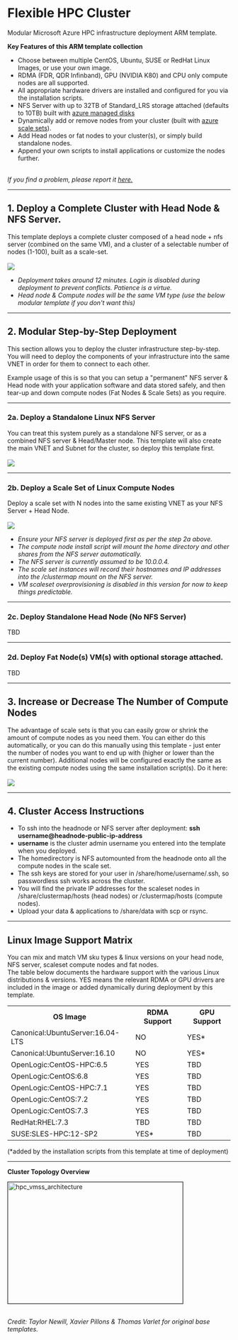 # Flexible HPC Cluster

Modular Microsoft Azure HPC infrastructure deployment ARM template.

<b>Key Features of this ARM template collection</b>
* Choose between multiple CentOS, Ubuntu, SUSE or RedHat Linux Images, or use your own image.
* RDMA (FDR, QDR Infinband), GPU (NVIDIA K80) and CPU only compute nodes are all supported. 
* All appropriate hardware drivers are installed and configured for you via the installation scripts. 
* NFS Server with up to 32TB of Standard_LRS storage attached (defaults to 10TB) built with <a href="https://azure.microsoft.com/en-us/services/managed-disks/">azure managed disks</a>
* Dynamically add or remove nodes from your cluster (built with <a href="https://azure.microsoft.com/en-us/services/virtual-machine-scale-sets/">azure scale sets</a>). 
* Add Head nodes or fat nodes to your cluster(s), or simply build standalone nodes.
* Append your own scripts to install applications or customize the nodes further. 
<br><br>
<i>
If you find a problem, please report it <a href="https://github.com/mkiernan/FlexHPC/issues/new">here.</a>
</i>

***
## 1. Deploy a Complete Cluster with Head Node & NFS Server. 
This template deploys a complete cluster composed of a head node + nfs server (combined on the same VM), and a cluster of a selectable number of nodes (1-100), built as a scale-set. 
<br><br>
<a href="https://portal.azure.com/#create/Microsoft.Template/uri/https%3A%2F%2Fraw.githubusercontent.com%2Fmkiernan%2FFlexHPC%2Fmaster%2Fazuredeploy.json" target="_blank">
    <img src="http://azuredeploy.net/deploybutton.png"/>
</a>
<br>
* *Deployment takes around 12 minutes. Login is disabled during deployment to prevent conflicts. Patience is a virtue.*
* *Head node & Compute nodes will be the same VM type (use the below modular template if you don't want this)*

***

## 2. Modular Step-by-Step Deployment 
This section allows you to deploy the cluster infrastructure step-by-step. You will need to deploy the components of your infrastructure into the same VNET in order for them to connect to each other. 

Example usage of this is so that you can setup a "permanent" NFS server & Head node with your application software and data stored safely, and then tear-up and down compute nodes (Fat Nodes & Scale Sets) as you require. 

***

### 2a. Deploy a Standalone Linux NFS Server

You can treat this system purely as a standalone NFS server, or as a combined NFS server & Head/Master node. This template will also create the main VNET and Subnet for the cluster, so deploy this template first.
<br><br>
<a href="https://portal.azure.com/#create/Microsoft.Template/uri/https%3A%2F%2Fraw.githubusercontent.com%2Fmkiernan%2FFlexHPC%2Fmaster%2Fnfsserver.json" target="_blank">
    <img src="http://azuredeploy.net/deploybutton.png"/>
</a>

***

### 2b. Deploy a Scale Set of Linux Compute Nodes

Deploy a scale set with N nodes into the same existing VNET as your NFS Server + Head Node. 
<br><br>
<a href="https://portal.azure.com/#create/Microsoft.Template/uri/https%3A%2F%2Fraw.githubusercontent.com%2Fmkiernan%2FFlexHPC%2Fmaster%2Fscaleset.json" target="_blank">
    <img src="http://azuredeploy.net/deploybutton.png"/>
</a>
<br>
* *Ensure your NFS server is deployed first as per the step 2a above.*
* *The compute node install script will mount the home directory and other shares from the NFS server automatically.* 
* *The NFS server is currently assumed to be 10.0.0.4.*
* *The scale set instances will record their hostnames and IP addresses into the /clustermap mount on the NFS server.*
* *VM scaleset overprovisioning is disabled in this version for now to keep things predictable.*

***

### 2c. Deploy Standalone Head Node (No NFS Server)
TBD

***

### 2d. Deploy Fat Node(s) VM(s) with optional storage attached. 
TBD

***

## 3. Increase or Decrease The Number of Compute Nodes

The advantage of scale sets is that you can easily grow or shrink the amount of compute nodes as you need them. You can either do this automatically, or you can do this manually using this template - just enter the number of nodes you want to end up with (higher or lower than the current number). Additional nodes will be configured exactly the same as the existing compute nodes using the same installation script(s). 
Do it here: 
<br><br>
<a href="https://portal.azure.com/#create/Microsoft.Template/uri/https%3A%2F%2Fraw.githubusercontent.com%2Fmkiernan%2FFlexHPC%2Fmaster%2Fvmms-grow-or-shrink.json" target="_blank">
    <img src="http://azuredeploy.net/deploybutton.png"/>
</a>
<br>

***

## 4. Cluster Access Instructions

* To ssh into the headnode or NFS server after deployment: **ssh username@headnode-public-ip-address**
* **username** is the cluster admin username you entered into the template when you deployed. 
* The homedirectory is NFS automounted from the headnode onto all the compute nodes in the scale set.
* The ssh keys are stored for your user in /share/home/username/.ssh, so passwordless ssh works across the cluster. 
* You will  find the private IP addresses for the scaleset nodes in /share/clustermap/hosts (head nodes) or /clustermap/hosts (compute nodes).
* Upload your data & applications to /share/data with scp or rsync. 

***

## Linux Image Support Matrix

You can mix and match VM sku types & linux versions on your head node, NFS server, scaleset compute nodes and fat nodes. 
<br>
The table below documents the hardware support with the various Linux distributions & versions. YES means the relevant RDMA or GPU drivers are included in the image or added dynamically during deployment by this template.
<br>
<table>
	<tr>
	<th>OS Image</th>
	<th>RDMA Support</th>
	<th>GPU Support</th>
	</tr>
	<tr><td>Canonical:UbuntuServer:16.04-LTS</td><td>NO</td><td>YES*</td></tr>
	<tr><td>Canonical:UbuntuServer:16.10</td><td>NO</td><td>YES*</td></tr>
	<tr><td>OpenLogic:CentOS-HPC:6.5</td><td>YES</td><td>TBD</td></tr>
	<tr><td>OpenLogic:CentOS:6.8</td><td>YES</td><td>TBD</td></tr>
	<tr><td>OpenLogic:CentOS-HPC:7.1</td><td>YES</td><td>TBD</td></tr>
	<tr><td>OpenLogic:CentOS:7.2</td><td>YES</td><td>TBD</td></tr>
	<tr><td>OpenLogic:CentOS:7.3</td><td>YES</td><td>TBD</td></tr>
	<tr><td>RedHat:RHEL:7.3</td><td>TBD</td><td>TBD</td></tr>
	<tr><td>SUSE:SLES-HPC:12-SP2</td><td>YES*</td><td>TBD</td></tr>
</table>

(*added by the installation scripts from this template at time of deployment)

***

<b>Cluster Topology Overview</b>

<img src="https://github.com/tanewill/5clickTemplates/blob/master/images/hpc_vmss_architecture.png"  align="middle" width="395" height="274"  alt="hpc_vmss_architecture" border="1"/> <br></br>


<i>Credit: Taylor Newill, Xavier Pillons & Thomas Varlet for original base templates.</i>
